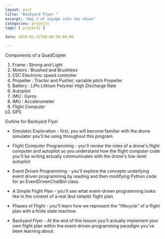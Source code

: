 ```yaml
---
layout: post
title: "Backyard Flyer "
excerpt: "Day 3 of voyage into the skies"
categories: projects
tags: [ projects ]

date: 2019-02-22T08:08:50-04:00

---
```


Components of a QuadCopter
1. Frame : Strong and Light
2. Motors : Brushed and Brushless
3. ESC Electronic speed controller
4. Propeller : Tractor and Pusher, variable pitch Propeller
5. Battery : LiPo Lithium Polymer High Discharge Rate
6. Autopilot
7. IMU : Gyros
8. IMU : Accelerometer
9. Flight Computer
10. GPS  



Outline for Backyard Flyer

* Simulator Exploration - first, you will become familiar with the drone simulator you'll be using throughout this program.

* Flight Computer Programming - you'll review the roles of a drone's flight computer and autopilot so you understand how the flight computer code you'll be writing actually communicates with the drone's low-level autopilot.

* Event Driven Programming - you'll explore the concepts underlying event driven programming by reading and then modifying Python code for an EventDrivenChatBot class.

* A Simple Flight Plan - you'll see what event-driven programming looks like in the context of a real (but simple) flight plan.

* Phases of Flight - you'll learn how we represent the "lifecycle" of a flight plan with a finite state machine.

* Backyard Flyer - At the end of this lesson you'll actually implement your own flight plan within the event-driven programming paradigm you've been learning about.
